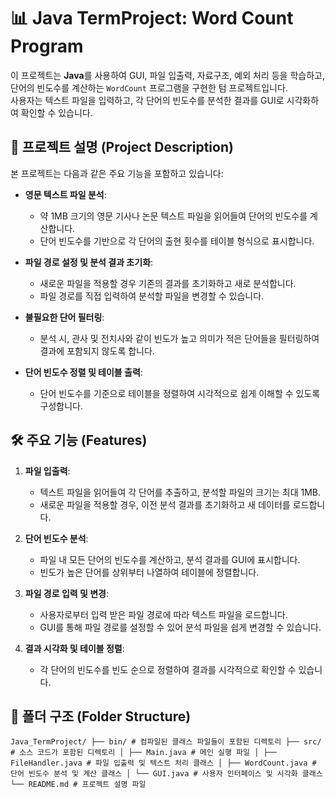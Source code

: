 # 📊 Java TermProject: Word Count Program

이 프로젝트는 **Java**를 사용하여 GUI, 파일 입출력, 자료구조, 예외 처리 등을 학습하고, 단어의 빈도수를 계산하는 `WordCount` 프로그램을 구현한 텀 프로젝트입니다.  
사용자는 텍스트 파일을 입력하고, 각 단어의 빈도수를 분석한 결과를 GUI로 시각화하여 확인할 수 있습니다.

## 📌 **프로젝트 설명 (Project Description)**

본 프로젝트는 다음과 같은 주요 기능을 포함하고 있습니다:

- **영문 텍스트 파일 분석**:
  - 약 1MB 크기의 영문 기사나 논문 텍스트 파일을 읽어들여 단어의 빈도수를 계산합니다.
  - 단어 빈도수를 기반으로 각 단어의 출현 횟수를 테이블 형식으로 표시합니다.

- **파일 경로 설정 및 분석 결과 초기화**:
  - 새로운 파일을 적용할 경우 기존의 결과를 초기화하고 새로 분석합니다.
  - 파일 경로를 직접 입력하여 분석할 파일을 변경할 수 있습니다.

- **불필요한 단어 필터링**:
  - 분석 시, 관사 및 전치사와 같이 빈도가 높고 의미가 적은 단어들을 필터링하여 결과에 포함되지 않도록 합니다.

- **단어 빈도수 정렬 및 테이블 출력**:
  - 단어 빈도수를 기준으로 테이블을 정렬하여 시각적으로 쉽게 이해할 수 있도록 구성합니다.

## 🛠 **주요 기능 (Features)**

1. **파일 입출력**:
   - 텍스트 파일을 읽어들여 각 단어를 추출하고, 분석할 파일의 크기는 최대 1MB.
   - 새로운 파일을 적용할 경우, 이전 분석 결과를 초기화하고 새 데이터를 로드합니다.

2. **단어 빈도수 분석**:
   - 파일 내 모든 단어의 빈도수를 계산하고, 분석 결과를 GUI에 표시합니다.
   - 빈도가 높은 단어를 상위부터 나열하여 테이블에 정렬합니다.

3. **파일 경로 입력 및 변경**:
   - 사용자로부터 입력 받은 파일 경로에 따라 텍스트 파일을 로드합니다.
   - GUI를 통해 파일 경로를 설정할 수 있어 분석 파일을 쉽게 변경할 수 있습니다.

4. **결과 시각화 및 테이블 정렬**:
   - 각 단어의 빈도수를 빈도 순으로 정렬하여 결과를 시각적으로 확인할 수 있습니다.

## 📂 **폴더 구조 (Folder Structure)**
```
Java_TermProject/ ├── bin/ # 컴파일된 클래스 파일들이 포함된 디렉토리 ├── src/ # 소스 코드가 포함된 디렉토리 │ ├── Main.java # 메인 실행 파일 │ ├── FileHandler.java # 파일 입출력 및 텍스트 처리 클래스 │ ├── WordCount.java # 단어 빈도수 분석 및 계산 클래스 │ └── GUI.java # 사용자 인터페이스 및 시각화 클래스 └── README.md # 프로젝트 설명 파일
```
